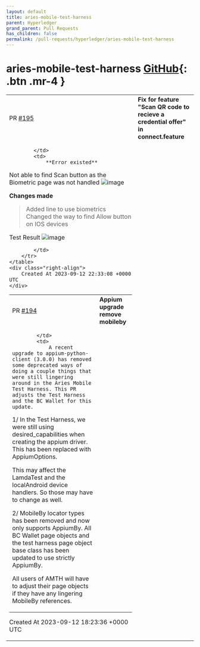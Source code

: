 ```yaml
---
layout: default
title: aries-mobile-test-harness
parent: Hyperledger
grand_parent: Pull Requests
has_children: false
permalink: /pull-requests/hyperledger/aries-mobile-test-harness
---
```


# aries-mobile-test-harness <span class="fs-3 right-align">[GitHub](https://github.com/hyperledger/aries-mobile-test-harness){: .btn .mr-4 }</span>


<div>
    <table>
        <tr>
            <td>
                PR <a href="https://github.com/hyperledger/aries-mobile-test-harness/pull/195" class=".btn">#195</a>
            </td>
            <td>
                <b>
                    Fix for feature "Scan QR code to recieve a credential offer" in connect.feature
                </b>
            </td>
        </tr>
        <tr>
            <td>
                
            </td>
            <td>
                **Error existed**
Not able to find Scan button as the Biometric page was not handled 
![image](https://github.com/hyperledger/aries-mobile-test-harness/assets/79985154/711e4746-463f-43ec-8781-bf55eda5683c)

**Changes made**

> Added line to use biometrics
> Changed the way to find Allow button on IOS devices

Test Result
![image](https://github.com/hyperledger/aries-mobile-test-harness/assets/79985154/3ae0989e-55d1-4fd4-81b2-832586ccc9f2)

            </td>
        </tr>
    </table>
    <div class="right-align">
        Created At 2023-09-12 22:33:08 +0000 UTC
    </div>
</div>

<div>
    <table>
        <tr>
            <td>
                PR <a href="https://github.com/hyperledger/aries-mobile-test-harness/pull/194" class=".btn">#194</a>
            </td>
            <td>
                <b>
                    Appium upgrade remove mobileby
                </b>
            </td>
        </tr>
        <tr>
            <td>
                
            </td>
            <td>
                A recent upgrade to appium-python-client (3.0.0) has removed some deprecated ways of doing a couple things that were still lingering around in the Aries Mobile Test Harness. This PR adjusts the Test Harness and the BC Wallet for this update. 

1/ In the Test Harness, we were still using desired_capabilities when creating the appium driver. This has been replaced with AppiumOptions. 

This may affect the LamdaTest and the localAndroid device handlers. So those may have to change as well. 

2/ MobileBy locator types has been removed and now only supports AppiumBy. All BC Wallet page objects and the test harness page object base class has been updated to use strictly AppiumBy. 

All users of AMTH will have to adjust their page objects if they have any lingering MobileBy references. 
            </td>
        </tr>
    </table>
    <div class="right-align">
        Created At 2023-09-12 18:23:36 +0000 UTC
    </div>
</div>

